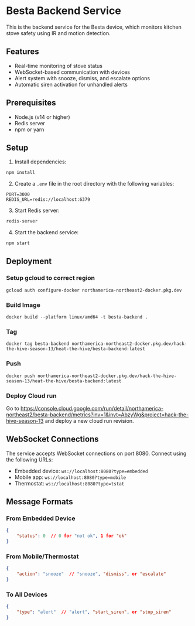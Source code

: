 # Besta Backend Service

This is the backend service for the Besta device, which monitors kitchen stove safety using IR and motion detection.

## Features

- Real-time monitoring of stove status
- WebSocket-based communication with devices
- Alert system with snooze, dismiss, and escalate options
- Automatic siren activation for unhandled alerts

## Prerequisites

- Node.js (v14 or higher)
- Redis server
- npm or yarn

## Setup

1. Install dependencies:
```bash
npm install
```

2. Create a `.env` file in the root directory with the following variables:
```
PORT=3000
REDIS_URL=redis://localhost:6379
```

3. Start Redis server:
```bash
redis-server
```

4. Start the backend service:
```bash
npm start
```


## Deployment

### Setup gcloud to correct region
`gcloud auth configure-docker northamerica-northeast2-docker.pkg.dev`

### Build Image
`docker build --platform linux/amd64 -t besta-backend .`

### Tag
`docker tag besta-backend northamerica-northeast2-docker.pkg.dev/hack-the-hive-season-13/heat-the-hive/besta-backend:latest`

### Push
`docker push northamerica-northeast2-docker.pkg.dev/hack-the-hive-season-13/heat-the-hive/besta-backend:latest`

### Deploy Cloud run
Go to https://console.cloud.google.com/run/detail/northamerica-northeast2/besta-backend/metrics?inv=1&invt=AbzyWg&project=hack-the-hive-season-13
and deploy a new cloud run revision.

## WebSocket Connections

The service accepts WebSocket connections on port 8080. Connect using the following URLs:

- Embedded device: `ws://localhost:8080?type=embedded`
- Mobile app: `ws://localhost:8080?type=mobile`
- Thermostat: `ws://localhost:8080?type=tstat`

## Message Formats

### From Embedded Device
```json
{
    "status": 0  // 0 for "not ok", 1 for "ok"
}
```

### From Mobile/Thermostat
```json
{
    "action": "snooze"  // "snooze", "dismiss", or "escalate"
}
```

### To All Devices
```json
{
    "type": "alert"  // "alert", "start_siren", or "stop_siren"
}
``` 